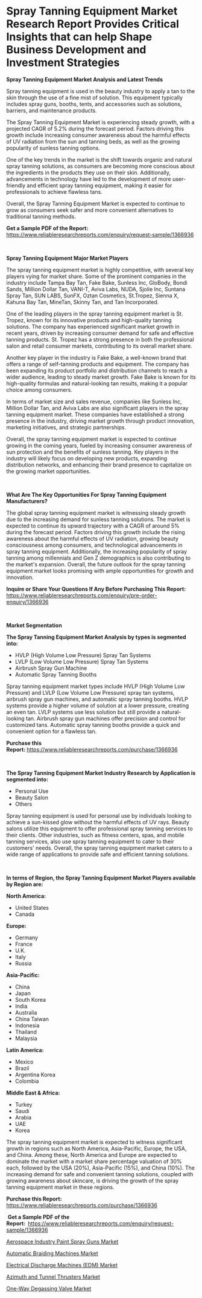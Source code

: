 <p><h1>Spray Tanning Equipment Market Research Report Provides Critical Insights that can help Shape Business Development and Investment Strategies</h1></p><p><strong>Spray Tanning Equipment Market Analysis and Latest Trends</strong></p>
<p><p>Spray tanning equipment is used in the beauty industry to apply a tan to the skin through the use of a fine mist of solution. This equipment typically includes spray guns, booths, tents, and accessories such as solutions, barriers, and maintenance products.</p><p>The Spray Tanning Equipment Market is experiencing steady growth, with a projected CAGR of 5.2% during the forecast period. Factors driving this growth include increasing consumer awareness about the harmful effects of UV radiation from the sun and tanning beds, as well as the growing popularity of sunless tanning options. </p><p>One of the key trends in the market is the shift towards organic and natural spray tanning solutions, as consumers are becoming more conscious about the ingredients in the products they use on their skin. Additionally, advancements in technology have led to the development of more user-friendly and efficient spray tanning equipment, making it easier for professionals to achieve flawless tans.</p><p>Overall, the Spray Tanning Equipment Market is expected to continue to grow as consumers seek safer and more convenient alternatives to traditional tanning methods.</p></p>
<p><strong>Get a Sample PDF of the Report:&nbsp;</strong> <a href="https://www.reliableresearchreports.com/enquiry/request-sample/1366936">https://www.reliableresearchreports.com/enquiry/request-sample/1366936</a></p>
<p>&nbsp;</p>
<p><strong>Spray Tanning Equipment Major Market Players</strong></p>
<p><p>The spray tanning equipment market is highly competitive, with several key players vying for market share. Some of the prominent companies in the industry include Tampa Bay Tan, Fake Bake, Sunless Inc, GloBody, Bondi Sands, Million Dollar Tan, VANI-T, Aviva Labs, NUDA, Sjolie Inc, Suntana Spray Tan, SUN LABS, SunFX, Oztan Cosmetics, St.Tropez, Sienna X, Kahuna Bay Tan, MineTan, Skinny Tan, and Tan Incorporated.</p><p>One of the leading players in the spray tanning equipment market is St. Tropez, known for its innovative products and high-quality tanning solutions. The company has experienced significant market growth in recent years, driven by increasing consumer demand for safe and effective tanning products. St. Tropez has a strong presence in both the professional salon and retail consumer markets, contributing to its overall market share.</p><p>Another key player in the industry is Fake Bake, a well-known brand that offers a range of self-tanning products and equipment. The company has been expanding its product portfolio and distribution channels to reach a wider audience, leading to steady market growth. Fake Bake is known for its high-quality formulas and natural-looking tan results, making it a popular choice among consumers.</p><p>In terms of market size and sales revenue, companies like Sunless Inc, Million Dollar Tan, and Aviva Labs are also significant players in the spray tanning equipment market. These companies have established a strong presence in the industry, driving market growth through product innovation, marketing initiatives, and strategic partnerships.</p><p>Overall, the spray tanning equipment market is expected to continue growing in the coming years, fueled by increasing consumer awareness of sun protection and the benefits of sunless tanning. Key players in the industry will likely focus on developing new products, expanding distribution networks, and enhancing their brand presence to capitalize on the growing market opportunities.</p></p>
<p>&nbsp;</p>
<p><strong>What Are The Key Opportunities For Spray Tanning Equipment Manufacturers?</strong></p>
<p><p>The global spray tanning equipment market is witnessing steady growth due to the increasing demand for sunless tanning solutions. The market is expected to continue its upward trajectory with a CAGR of around 5% during the forecast period. Factors driving this growth include the rising awareness about the harmful effects of UV radiation, growing beauty consciousness among consumers, and technological advancements in spray tanning equipment. Additionally, the increasing popularity of spray tanning among millennials and Gen Z demographics is also contributing to the market's expansion. Overall, the future outlook for the spray tanning equipment market looks promising with ample opportunities for growth and innovation.</p></p>
<p><strong>Inquire or Share Your Questions If Any Before Purchasing This Report:</strong> <a href="https://www.reliableresearchreports.com/enquiry/pre-order-enquiry/1366936">https://www.reliableresearchreports.com/enquiry/pre-order-enquiry/1366936</a></p>
<p>&nbsp;</p>
<p><strong>Market Segmentation</strong></p>
<p><strong>The Spray Tanning Equipment Market Analysis by types is segmented into:</strong></p>
<p><ul><li>HVLP (High Volume Low Pressure) Spray Tan Systems</li><li>LVLP (Low Volume Low Pressure) Spray Tan Systems</li><li>Airbrush Spray Gun Machine</li><li>Automatic Spray Tanning Booths</li></ul></p>
<p><p>Spray tanning equipment market types include HVLP (High Volume Low Pressure) and LVLP (Low Volume Low Pressure) spray tan systems, airbrush spray gun machines, and automatic spray tanning booths. HVLP systems provide a higher volume of solution at a lower pressure, creating an even tan. LVLP systems use less solution but still provide a natural-looking tan. Airbrush spray gun machines offer precision and control for customized tans. Automatic spray tanning booths provide a quick and convenient option for a flawless tan.</p></p>
<p><strong>Purchase this Report:&nbsp;</strong><a href="https://www.reliableresearchreports.com/purchase/1366936">https://www.reliableresearchreports.com/purchase/1366936</a></p>
<p>&nbsp;</p>
<p><strong>The Spray Tanning Equipment Market Industry Research by Application is segmented into:</strong></p>
<p><ul><li>Personal Use</li><li>Beauty Salon</li><li>Others</li></ul></p>
<p><p>Spray tanning equipment is used for personal use by individuals looking to achieve a sun-kissed glow without the harmful effects of UV rays. Beauty salons utilize this equipment to offer professional spray tanning services to their clients. Other industries, such as fitness centers, spas, and mobile tanning services, also use spray tanning equipment to cater to their customers' needs. Overall, the spray tanning equipment market caters to a wide range of applications to provide safe and efficient tanning solutions.</p></p>
<p>&nbsp;</p>
<p><strong>In terms of Region, the Spray Tanning Equipment Market Players available by Region are:</strong></p>
<p>
    <p> <strong> North America: </strong>
        <ul>
            <li>United States</li>
            <li>Canada</li>
        </ul>
        </p> 
    <p> <strong> Europe: </strong>
        <ul>
            <li>Germany</li>
            <li>France</li>
            <li>U.K.</li>
            <li>Italy</li>
            <li>Russia</li>
        </ul>
        </p> 
    <p> <strong> Asia-Pacific: </strong>
        <ul>
            <li>China</li>
            <li>Japan</li>
            <li>South Korea</li>
            <li>India</li>
            <li>Australia</li>
            <li>China Taiwan</li>
            <li>Indonesia</li>
            <li>Thailand</li>
            <li>Malaysia</li>
        </ul>
        </p> 
    <p> <strong> Latin America: </strong>
        <ul>
            <li>Mexico</li>
            <li>Brazil</li>
            <li>Argentina Korea</li>
            <li>Colombia</li>
        </ul>
        </p> 
    <p> <strong> Middle East & Africa: </strong>
        <ul>
            <li>Turkey</li>
            <li>Saudi</li>
            <li>Arabia</li>
            <li>UAE</li>
            <li>Korea</li>
        </ul>
    </p>
    </p>
<p><p>The spray tanning equipment market is expected to witness significant growth in regions such as North America, Asia-Pacific, Europe, the USA, and China. Among these, North America and Europe are expected to dominate the market with a market share percentage valuation of 30% each, followed by the USA (20%), Asia-Pacific (15%), and China (10%). The increasing demand for safe and convenient tanning solutions, coupled with growing awareness about skincare, is driving the growth of the spray tanning equipment market in these regions.</p></p>
<p><strong>Purchase this Report: </strong><a href="https://www.reliableresearchreports.com/purchase/1366936">https://www.reliableresearchreports.com/purchase/1366936</a></p>
<p>&nbsp;<strong>Get a Sample PDF of the Report:&nbsp;&nbsp;</strong><a href="https://www.reliableresearchreports.com/enquiry/request-sample/1366936">https://www.reliableresearchreports.com/enquiry/request-sample/1366936</a></p>
<p><strong></strong></p>
<p><p><a href="https://medium.com/p/f9834602c082/edit">Aerospace Industry Paint Spray Guns Market</a></p><p><a href="https://medium.com/@susanwest38/automatic-braiding-machines-market-competitive-analysis-market-trends-and-forecast-to-2031-54f03d600128">Automatic Braiding Machines Market</a></p><p><a href="https://medium.com/@joycelucas56/decoding-electrical-discharge-machines-edm-market-metrics-market-share-trends-and-growth-efbc04b1c06d">Electrical Discharge Machines (EDM) Market</a></p><p><a href="https://medium.com/@susanwest38/analyzing-azimuth-and-tunnel-thrusters-market-global-industry-perspective-and-forecast-2024-to-55e40cb066a2">Azimuth and Tunnel Thrusters Market</a></p><p><a href="https://medium.com/p/62df16164bb2/edit">One-Way Degassing Valve Market</a></p></p>